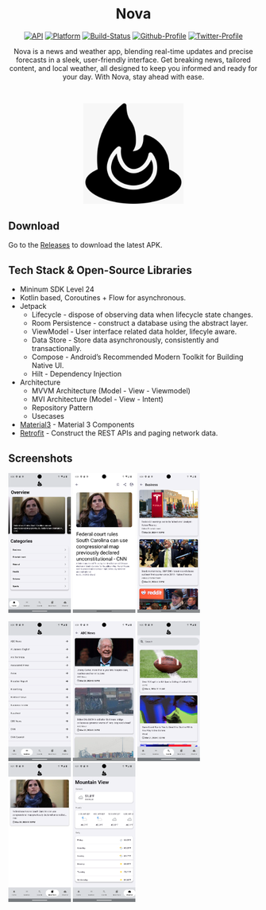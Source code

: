<h1 align="center">Nova</h1>

<p align="center">
    <a href="https://android-arsenal.com/api?level=24"><img alt="API" src="https://img.shields.io/badge/API-24%2B-orange.svg?style=flat"/></a>
    <a href=""><img alt="Platform" src="https://img.shields.io/badge/platform-Android-green.svg?style=flat"/></a>
    <a href=""><img alt="Build-Status" src="https://shields.io/badge/build-passing-brightgreen?style=flat&logo=github"/></a>
    <a href="https://github.com/NorbertoTaveras"><img alt="Github-Profile" src="https://img.shields.io/badge/Github-NorbertoTaveras-blue?style=flat&logo=github"/></a>
    <a href="https://twitter.com/TaverasN"><img alt="Twitter-Profile" src="https://img.shields.io/badge/Twitter-TaverasN-purple?style=flat&logo=twitter"/></a>
</p>

<p align="center">
Nova is a news and weather app, blending real-time updates and precise forecasts in a sleek, user-friendly interface. Get breaking news, tailored content, and local weather, all designed to keep you informed and ready for your day. With Nova, stay ahead with ease.<br>
</p>
</br>

<p align="center">
    <img src = "https://github.com/NorbertoTaveras/android_nova/blob/main/assets/news_weather_logo.jpeg" width="40%"/>
</p>

## Download
Go to the [Releases](https://github.com/NorbertoTaveras/android_nova/releases) to download the latest APK.

## Tech Stack & Open-Source Libraries
- Mininum SDK Level 24
- Kotlin based, Coroutines + Flow for asynchronous.
- Jetpack
    - Lifecycle - dispose of observing data when lifecycle state changes.
    - Room Persistence - construct a database using the abstract layer.
    - ViewModel - User interface related data holder, lifecyle aware.
    - Data Store - Store data asynchronously, consistently and transactionally.
    - Compose - Android’s Recommended Modern Toolkit for Building Native UI.
    - Hilt - Dependency Injection
- Architecture
    - MVVM Architecture (Model - View - Viewmodel)
    - MVI Architecture (Model - View - Intent)
    - Repository Pattern
    - Usecases
- [Material3]([https://github.com/material-components/material-components-android](https://m3.material.io/)) - Material 3 Components
- [Retrofit](https://github.com/square/retrofit) - Construct the REST APIs and paging network data.

## Screenshots
<p>
    <img src="/assets/screenshot_1.png" width="25%"/>
    <img src="/assets/screenshot_2.png" width="25%"/>
    <img src="/assets/screenshot_3.png" width="25%"/>
</p>

<p>
    <img src="/assets/screenshot_4.png" width="25%"/>
    <img src="/assets/screenshot_5.png" width="25%"/>
    <img src="/assets/screenshot_6.png" width="25%"/>
    <img src="/assets/screenshot_7.png" width="25%"/>
      <img src="/assets/screenshot_8.png" width="25%"/>
</p>
